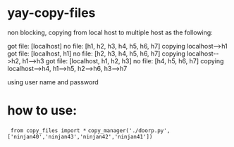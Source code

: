 # yay-copy-files
non blocking, copying from local host to multiple host as the following:

got file: [localhost] no file: [h1, h2, h3, h4, h5, h6, h7]
copying localhost-->h1 
got file: [localhost, h1]  no file: [h2, h3, h4, h5, h6, h7] 
copying localhost-->h2, h1-->h3
got file: [localhost, h1, h2, h3]  no file: [h4, h5, h6, h7] 
copying localhost-->h4, h1-->h5, h2-->h6, h3-->h7

using user name and password

# how to use:

` from copy_files import *`
`copy_manager('./doorp.py', ['ninjan40','ninjan43','ninjan42','ninjan41'])
`